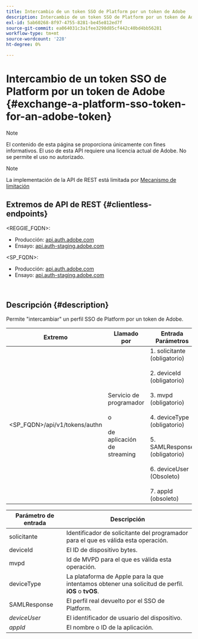 ```yaml
---
title: Intercambio de un token SSO de Platform por un token de Adobe
description: Intercambio de un token SSO de Platform por un token de Adobe
exl-id: 5ab60268-8f97-4755-8281-be45e812ed7f
source-git-commit: ea064031c3a1fee3298d85cf442c40bd4bb56281
workflow-type: tm+mt
source-wordcount: '228'
ht-degree: 0%

---
```


# Intercambio de un token SSO de Platform por un token de Adobe {#exchange-a-platform-sso-token-for-an-adobe-token}

>[!NOTE]
>
>El contenido de esta página se proporciona únicamente con fines informativos. El uso de esta API requiere una licencia actual de Adobe. No se permite el uso no autorizado.

>[!NOTE]
>
> La implementación de la API de REST está limitada por [Mecanismo de limitación](/help/authentication/throttling-mechanism.md)

## Extremos de API de REST {#clientless-endpoints}

&lt;REGGIE_FQDN>:

* Producción: [api.auth.adobe.com](http://api.auth.adobe.com/)
* Ensayo: [api.auth-staging.adobe.com](http://api.auth-staging.adobe.com/)

&lt;SP_FQDN>:

* Producción: [api.auth.adobe.com](http://api.auth.adobe.com/)
* Ensayo: [api.auth-staging.adobe.com](http://api.auth-staging.adobe.com/)

</br>

## Descripción {#description}

Permite &quot;intercambiar&quot; un perfil SSO de Platform por un token de Adobe.

| Extremo | Llamado </br> por | Entrada   </br>Parámetros | Método HTTP </br> | Respuesta | Respuesta HTTP </br> |
| --- | --- | --- | --- | --- | --- |
| &lt;SP_FQDN>/api/v1/tokens/authn | Servicio de programador </br></br>o</br></br>de aplicación de streaming | 1. solicitante (obligatorio)</br>    </br>2.  deviceId (obligatorio)</br>    </br>3.  mvpd (obligatorio)</br>    </br>4.  deviceType (obligatorio)</br>    </br>5.  SAMLResponse (obligatorio)</br>    </br>6.  deviceUser (Obsoleto)</br>    </br>7.  appId (obsoleto) | POST | La respuesta correcta será un 204 Sin contenido, que indica que el token se creó correctamente y está listo para usarse en los flujos de autenticación. | 204 - Sin contenido   </br>400 - Solicitud incorrecta |


| Parámetro de entrada | Descripción |
| --- | --- |
| solicitante | Identificador de solicitante del programador para el que es válida esta operación. |
| deviceId | El ID de dispositivo bytes. |
| mvpd | Id de MVPD para el que es válida esta operación. |
| deviceType | La plataforma de Apple para la que intentamos obtener una solicitud de perfil.  **iOS** o **tvOS**. |
| SAMLResponse | El perfil real devuelto por el SSO de Platform. |
| _deviceUser_ | El identificador de usuario del dispositivo. |
| _appId_ | El nombre o ID de la aplicación. |
